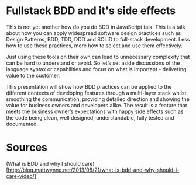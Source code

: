 # Fullstack BDD and it's side effects

This is not yet another how do you do BDD in JavaScript talk. This is a talk about how you can apply widespread software design practices such as Design Patterns, BDD, TDD, DDD and SOLID to full-stack development. Less how to use these practices, more how to select and use them effectively.

Just using these tools on their own can lead to unnecessary complexity that can be hard to understand or avoid. So let’s set aside discussions of the language syntax or capabilities and focus on what is important - delivering value to the customer.

This presentation will show how BDD practices can be applied to the different contexts of developing features through a multi-layer stack whilst smoothing the communication, providing detailed direction and showing the value for business owners and developers alike. The result is a feature that meets the business owner’s expectations with happy side effects such as the code being clean, well designed, understandable, fully tested and documented.

# Sources

(What is BDD and why I should care)[http://blog.mattwynne.net/2013/08/21/what-is-bdd-and-why-should-i-care-video/]
